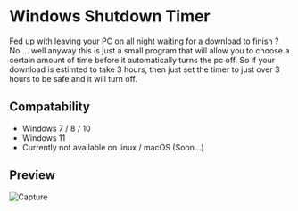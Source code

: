 # Windows Shutdown Timer
Fed up with leaving your PC on all night waiting for a download to finish ? No.... well anyway this is just a small program that will
allow you to choose a certain amount of time before it automatically turns the pc off. So if your download is estimted to take 3 hours,
then just set the timer to just over 3 hours to be safe and it will turn off.

## Compatability
- Windows 7 / 8 / 10
- Windows 11
- Currently not available on linux / macOS (Soon...)

## Preview
![Capture](https://user-images.githubusercontent.com/23617317/153450861-2aca4b2c-fee5-47e8-9d1c-527732dc1d88.PNG)
